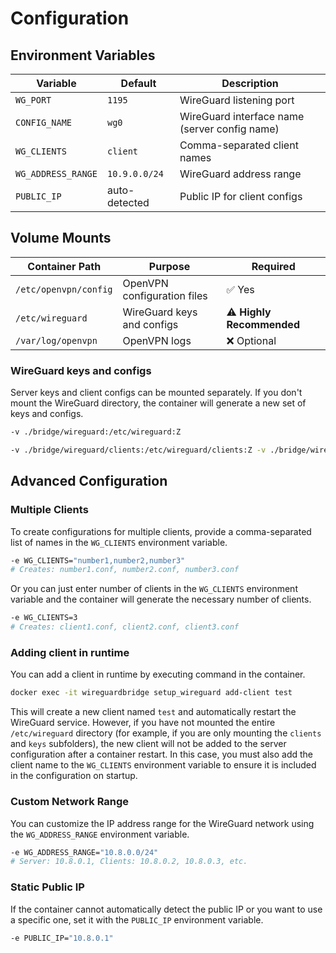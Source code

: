 # Configuration

## Environment Variables

| Variable           | Default       | Description                                   |
| ------------------ | ------------- | --------------------------------------------- |
| `WG_PORT`          | `1195`        | WireGuard listening port                      |
| `CONFIG_NAME`      | `wg0`         | WireGuard interface name (server config name) |
| `WG_CLIENTS`       | `client`      | Comma-separated client names                  |
| `WG_ADDRESS_RANGE` | `10.9.0.0/24` | WireGuard address range                       |
| `PUBLIC_IP`        | auto-detected | Public IP for client configs                  |

## Volume Mounts

| Container Path        | Purpose                     | Required                  |
| --------------------- | --------------------------- | ------------------------- |
| `/etc/openvpn/config` | OpenVPN configuration files | ✅ Yes                    |
| `/etc/wireguard`      | WireGuard keys and configs  | ⚠️ **Highly Recommended** |
| `/var/log/openvpn`    | OpenVPN logs                | ❌ Optional               |

### WireGuard keys and configs

Server keys and client configs can be mounted separately. If you don't mount the WireGuard directory, the container will generate a new set of keys and configs.

```bash
-v ./bridge/wireguard:/etc/wireguard:Z
```

```bash
-v ./bridge/wireguard/clients:/etc/wireguard/clients:Z -v ./bridge/wireguard/keys:/etc/wireguard/keys:Z
```

## Advanced Configuration

### Multiple Clients

To create configurations for multiple clients, provide a comma-separated list of names in the `WG_CLIENTS` environment variable.

```bash
-e WG_CLIENTS="number1,number2,number3"
# Creates: number1.conf, number2.conf, number3.conf
```

Or you can just enter number of clients in the `WG_CLIENTS` environment variable and the container will generate the necessary number of clients.

```bash
-e WG_CLIENTS=3
# Creates: client1.conf, client2.conf, client3.conf
```

### Adding client in runtime

You can add a client in runtime by executing command in the container.

```bash
docker exec -it wireguardbridge setup_wireguard add-client test
```

This will create a new client named `test` and automatically restart the WireGuard service. However, if you have not mounted the entire `/etc/wireguard` directory (for example, if you are only mounting the `clients` and `keys` subfolders), the new client will not be added to the server configuration after a container restart. In this case, you must also add the client name to the `WG_CLIENTS` environment variable to ensure it is included in the configuration on startup.

### Custom Network Range

You can customize the IP address range for the WireGuard network using the `WG_ADDRESS_RANGE` environment variable.

```bash
-e WG_ADDRESS_RANGE="10.8.0.0/24"
# Server: 10.8.0.1, Clients: 10.8.0.2, 10.8.0.3, etc.
```

### Static Public IP

If the container cannot automatically detect the public IP or you want to use a specific one, set it with the `PUBLIC_IP` environment variable.

```bash
-e PUBLIC_IP="10.8.0.1"
```

